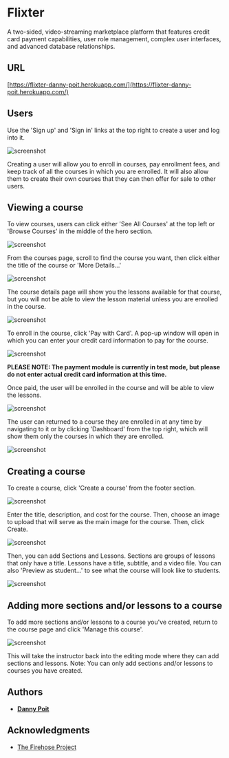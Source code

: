 # Flixter

A two-sided, video-streaming marketplace platform that features credit card payment capabilities, user role management, complex user interfaces, and advanced database relationships.

## URL

[https://flixter-danny-poit.herokuapp.com/](https://flixter-danny-poit.herokuapp.com/)

## Users

Use the 'Sign up' and 'Sign in' links at the top right to create a user and log into it. 

![screenshot](https://i.imgur.com/ir3RpKy.png "Sign up and Sign in links")

Creating a user will allow you to enroll in courses, pay enrollment fees, and keep track of all the courses in which you are enrolled. It will also allow them to create their own courses that they can then offer for sale to other users.

## Viewing a course

To view courses, users can click either 'See All Courses' at the top left or 'Browse Courses' in the middle of the hero section. 

![screenshot](https://i.imgur.com/runskaL.png "See All Courses and Browse Courses links")

From the courses page, scroll to find the course you want, then click either the title of the course or 'More Details...' 

![screenshot](https://i.imgur.com/OnR0ICr.png "More Details button")

The course details page will show you the lessons available for that course, but you will not be able to view the lesson material unless you are enrolled in the course. 

![screenshot](https://i.imgur.com/6apqSCn.png "Course details page")

To enroll in the course, click 'Pay with Card'. A pop-up window will open in which you can enter your credit card information to pay for the course.

![screenshot](https://i.imgur.com/y7yMFFl.png "Pay with Card")

**PLEASE NOTE: The payment module is currently in test mode, but please do not enter actual credit card information at this time.**

Once paid, the user will be enrolled in the course and will be able to view the lessons.

![screenshot](https://i.imgur.com/SkhjAze.png "View lesson")

The user can returned to a course they are enrolled in at any time by navigating to it or by clicking 'Dashboard' from the top right, which will show them only the courses in which they are enrolled.

![screenshot](https://i.imgur.com/r5cE7l6.png "Dashboard")

## Creating a course

To create a course, click 'Create a course' from the footer section.

![screenshot](https://i.imgur.com/7VW3nZ2.png "Create a course")

Enter the title, description, and cost for the course. Then, choose an image to upload that will serve as the main image for the course. Then, click Create.

![screenshot](https://i.imgur.com/lEYhB8t.png "Add a new course")

Then, you can add Sections and Lessons. Sections are groups of lessons that only have a title. Lessons have a title, subtitle, and a video file. You can also 'Preview as student...' to see what the course will look like to students.

![screenshot](https://i.imgur.com/0EhW5Ns.png "Adding sections and lessons")

## Adding more sections and/or lessons to a course

To add more sections and/or lessons to a course you've created, return to the course page and click 'Manage this course'. 

![screenshot](https://i.imgur.com/nR4mGAT.png "Manage this course")

This will take the instructor back into the editing mode where they can add sections and lessons. Note: You can only add sections and/or lessons to courses you have created.

## Authors

* **[Danny Poit](https://github.com/dpoit)**

## Acknowledgments

* [The Firehose Project](http://thefirehoseproject.com/)
